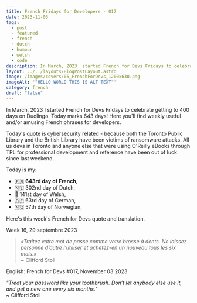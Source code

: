 ```yaml
---
title: French Fridays for Developers - 017
date: 2023-11-03
tags:
  - post
  - featured
  - french
  - dutch
  - humour
  - welsh
  - code
description: In March, 2023  started French for Devs Fridays to celebrate getting to 400 days on Duolingo. Here you'll find weekly useful and/or amusing French phrases for developers.  « Traitez votre mot de passe comme votre brosse à dents. Ne laissez personne d’autre l’utiliser et achetez-en un nouveau tous les six mois. » ~ Clifford Stoll.  Read the full post for the translation.
layout: ../../layouts/BlogPostLayout.astro
image: /images/covers/05_FrenchForDevs_1200x630.png
imageAlt: '"HELLO WORLD THIS IS ALT TEXT"'
category: french
draft: "false"
---
```

In March, 2023 I started French for Devs Fridays to celebrate getting to 400 days on Duolingo. Today marks 643 days! Here you'll find weekly useful and/or amusing French phrases for developers. 

Today's quote is cybersecurity related - because both the Toronto Public Library and the British Library have been victims of ransomware attacks. All us devs in Toronto and anyone else that were using O'Reilly eBooks through TPL for professional development and reference have been out of luck since last weekend.

Today is my:
- 🇫🇷 **643rd day of French**, 
- 🇳🇱 302nd day of Dutch, 
- 🏴󠁧󠁢󠁷󠁬󠁳󠁿 141st day of Welsh, 
- 🇩🇪 63rd day of German,
- 🇳🇴 57th day of Norwegian,

Here's this week's French for Devs quote and translation. 

Week 16, 29 septembre 2023

>*«Traitez votre mot de passe comme votre brosse à dents. Ne laissez personne d’autre l’utiliser et achetez-en un nouveau tous les six mois.»* <br>
>~ Clifford Stoll

English:  French for Devs #017, November 03 2023

*"Treat your password like your toothbrush. Don’t let anybody else use it, and get a new one every six months.*"<br>
~ Clifford Stoll 

